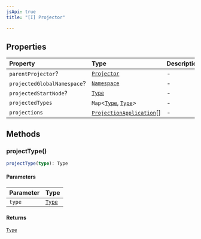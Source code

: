 ```yaml
---
jsApi: true
title: "[I] Projector"

---
```

## Properties

| Property | Type | Description |
| :------ | :------ | :------ |
| `parentProjector`? | [`Projector`](Projector.md) | - |
| `projectedGlobalNamespace`? | [`Namespace`](Namespace.md) | - |
| `projectedStartNode`? | [`Type`](../type-aliases/Type.md) | - |
| `projectedTypes` | `Map`<[`Type`](../type-aliases/Type.md), [`Type`](../type-aliases/Type.md)\> | - |
| `projections` | [`ProjectionApplication`](ProjectionApplication.md)[] | - |

## Methods

### projectType()

```ts
projectType(type): Type
```

#### Parameters

| Parameter | Type |
| :------ | :------ |
| `type` | [`Type`](../type-aliases/Type.md) |

#### Returns

[`Type`](../type-aliases/Type.md)
